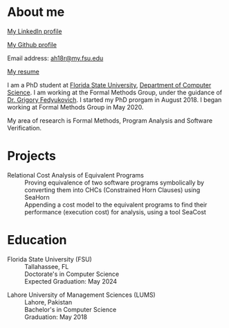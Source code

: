 # About me

[My LinkedIn profile](https://www.linkedin.com/in/a-hamza/)

[My Github profile](https://github.com/a-hamza-r)

Email address: ah18r@my.fsu.edu

[My resume](https://a-hamza-r.github.io/pdfs/resume.pdf)

I am a PhD student at [Florida State University](https://www.fsu.edu/), [Department of Computer Science](https://www.cs.fsu.edu/). I am working at the Formal Methods Group, under the guidance of [Dr. Grigory Fedyukovich](http://www.cs.fsu.edu/~grigory/). I started my PhD prorgam in August 2018. I began working at Formal Methods Group in May 2020. 

My area of research is Formal Methods, Program Analysis and Software Verification. 


# Projects

<dl>
	<dt>Relational Cost Analysis of Equivalent Programs</dt>
	<dd>Proving equivalence of two software programs symbolically by converting them into CHCs (Constrained Horn Clauses) using SeaHorn</dd>
	<dd>Appending a cost model to the equivalent programs to find their performance (execution cost) for analysis, using a tool SeaCost</dd>
</dl>


# Education

<dl>
<dt>Florida State University (FSU)</dt>
<dd>Tallahassee, FL</dd>
<dd>Doctorate's in Computer Science</dd>
<dd>Expected Graduation: May 2024</dd>
</dl>

<dl>
<dt>Lahore University of Management Sciences (LUMS)</dt>
<dd>Lahore, Pakistan</dd>
<dd>Bachelor's in Computer Science</dd>
<dd>Graduation: May 2018</dd>
</dl>

